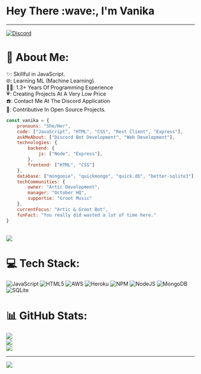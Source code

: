 <h1 align="left">Hey There :wave:, I'm Vanika</h1> <hr>
<a href="https://discord.com/users/991312753279127652">
<img src="https://discord.c99.nl/widget/theme-2/991312753279127652.png" alt="Discord"/>
</a>
<br>



# 💫 About Me:
✨: Skillful in JavaScript.<br>🌐: Learning ML (Machine Learning)<br>👨‍💻: 1.3+ Years Of Programming Experience<br>💗: Creating Projects At A Very Low Price<br>☎️: Contact Me At The Discord Application<br>👀: Contributive In Open Source Projects.




```javascript
const vanika = {
    pronouns: "She/Her",
    code: ["JavaScript", "HTML", "CSS", "Rest Client", "Express"],
    askMeAbout: ["Discord Bot Development", "Web Development"],
    technologies: {
        backend: {
            js: ["Node", "Express"],
        },
        frontend: ["HTML", "CSS"]
    },
    database: ["mongoose", "quickmongo", "quick.db", "better-sqlite3"],
    techCommunities: {
        owner: "Artic Development",
        manager: "October HQ",
        supportie: "Groot Music"
    },
    currentFocus: "Artic & Groot Bot",
    funFact: "You really did wasted a lot of time here."
}
```
<br>
<img src="[[https://discord.c99.nl/widget/theme-3/991312753279127652.png](https://discord.c99.nl/widget/theme-2/991312753279127652.png)](https://discord.c99.nl/widget/theme-2/991312753279127652.png)" class="center">


# 💻 Tech Stack:
![JavaScript](https://img.shields.io/badge/javascript-%23323330.svg?style=for-the-badge&logo=javascript&logoColor=%23F7DF1E) ![HTML5](https://img.shields.io/badge/html5-%23E34F26.svg?style=for-the-badge&logo=html5&logoColor=white) ![AWS](https://img.shields.io/badge/AWS-%23FF9900.svg?style=for-the-badge&logo=amazon-aws&logoColor=white) ![Heroku](https://img.shields.io/badge/heroku-%23430098.svg?style=for-the-badge&logo=heroku&logoColor=white) ![NPM](https://img.shields.io/badge/NPM-%23000000.svg?style=for-the-badge&logo=npm&logoColor=white) ![NodeJS](https://img.shields.io/badge/node.js-6DA55F?style=for-the-badge&logo=node.js&logoColor=white) ![MongoDB](https://img.shields.io/badge/MongoDB-%234ea94b.svg?style=for-the-badge&logo=mongodb&logoColor=white) ![SQLite](https://img.shields.io/badge/sqlite-%2307405e.svg?style=for-the-badge&logo=sqlite&logoColor=white)
# 📊 GitHub Stats:
![](https://github-readme-stats.vercel.app/api?username=MaybeVanika&theme=dark&hide_border=false&include_all_commits=false&count_private=false)<br/>
![](https://github-readme-streak-stats.herokuapp.com/?user=MaybeVanika&theme=dark&hide_border=false)<br/>
![](https://github-readme-stats.vercel.app/api/top-langs/?username=MaybeVanika&theme=dark&hide_border=false&include_all_commits=false&count_private=false&layout=compact)

---
[![](https://visitcount.itsvg.in/api?id=MaybeVanika&icon=0&color=0)](https://visitcount.itsvg.in)

<!-- Proudly created with GPRM ( https://gprm.itsvg.in ) -->
